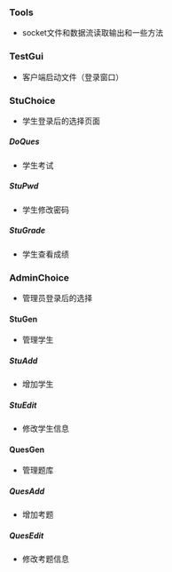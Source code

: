 ### Tools
- socket文件和数据流读取输出和一些方法
### TestGui 
- 客户端启动文件（登录窗口）
### StuChoice 
- 学生登录后的选择页面
##### DoQues
- 学生考试
##### StuPwd
- 学生修改密码
##### StuGrade
- 学生查看成绩
### AdminChoice
- 管理员登录后的选择
#### StuGen
- 管理学生
##### StuAdd
- 增加学生
##### StuEdit
- 修改学生信息
#### QuesGen
- 管理题库
##### QuesAdd
- 增加考题
##### QuesEdit
- 修改考题信息
